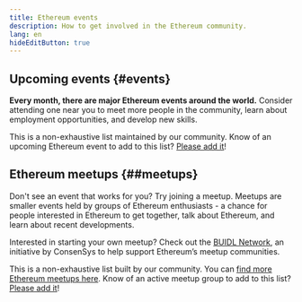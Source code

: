 ```yaml
---
title: Ethereum events
description: How to get involved in the Ethereum community.
lang: en
hideEditButton: true
---
```


## Upcoming events \{#events}

**Every month, there are major Ethereum events around the world.** Consider attending one near you to meet more people in the community, learn about employment opportunities, and develop new skills.

<UpcomingEventsList/>

This is a non-exhaustive list maintained by our community. Know of an upcoming Ethereum event to add to this list? [Please add it](https://github.com/ethereum/ethereum-org-website/blob/dev/src/data/community-events.json)!

## Ethereum meetups \{##meetups}

Don't see an event that works for you? Try joining a meetup. Meetups are smaller events held by groups of Ethereum enthusiasts - a chance for people interested in Ethereum to get together, talk about Ethereum, and learn about recent developments.

<MeetupList />

Interested in starting your own meetup? Check out the [BUIDL Network](https://consensys.net/developers/buidlnetwork/), an initiative by ConsenSys to help support Ethereum’s meetup communities.

This is a non-exhaustive list built by our community. You can [find more Ethereum meetups here](https://www.meetup.com/topics/ethereum/). Know of an active meetup group to add to this list? [Please add it](https://github.com/ethereum/ethereum-org-website/blob/dev/src/data/community-meetups.json)!
